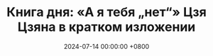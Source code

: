 ---
title: "Книга дня: «А я тебя „нет“» Цзя Цзяна в кратком изложении"
description: >-
  🚫 «А я тебя „нет“» — вдохновляющая и необычная книга китайского автора Цзя Цзяна, которая рассказывает о том, как научиться говорить «нет» и устанавливать личные границы в жизни и работе. Боитесь отказов? Книга Цзя Цзяна "А я тебя «нет»" учит преодолевать страх, развивать уверенность и достигать целей через практичные стратегии!
date: 2024-07-14 00:00:00 +0800
categories: [Мышление, Конспекты-книг]
tags:
  [
    не-бояться-отказов,
    а-я-тебя-нет,
    цзя-цзян,
    преодоление-страха,
    отказы,
    успех,
    коммуникация,
    бизнес,
    предпринимательство,
    нетворкинг,
    уверенность,
    саморазвитие,
    работа-с-отказами,
    рост-менталитета,
    устойчивость,
    убеждение,
    продажи,
    мотивация,
    карьерные-советы,
    личностный-рост,
    вдохновение
  ]
image: 
alt: Книга А я тебя «нет» Цзя Цзяна
fallback:
  - 
  - 
---